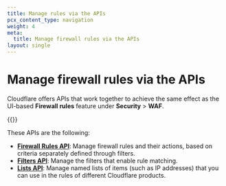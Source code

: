 ```yaml
---
title: Manage rules via the APIs
pcx_content_type: navigation
weight: 4
meta:
  title: Manage firewall rules via the APIs
layout: single
---
```


# Manage firewall rules via the APIs

Cloudflare offers APIs that work together to achieve the same effect as the UI-based **Firewall rules** feature under **Security** > **WAF**.

{{<render file="_deprecation-notice.md">}}

These APIs are the following:

* [**Firewall Rules API**](/firewall/api/cf-firewall-rules/): Manage firewall rules and their actions, based on criteria separately defined through filters.
* [**Filters API**](/firewall/api/cf-filters/): Manage the filters that enable rule matching.
* [**Lists API**](/waf/tools/lists/lists-api/): Manage named lists of items (such as IP addresses) that you can use in the rules of different Cloudflare products.
